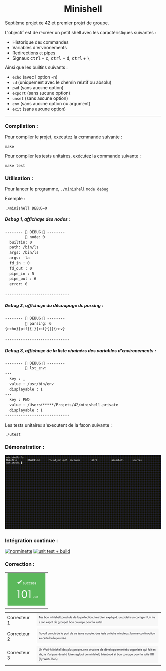 <h1 align="center">Minishell</h1>

Septième projet de [42](https://42.fr/) et premier projet de groupe.

L'objectif est de recréer un petit shell avec les caractéristiques suivantes :

- Historique des commandes
- Variables d'environements
- Redirections et pipes
- Signaux <kbd>ctrl</kbd> +  <kbd>c</kbd>, <kbd>ctrl</kbd> +  <kbd>d</kbd>, <kbd>ctrl</kbd> + <kbd> \ </kbd>

Ainsi que les builtins suivants :

- `echo` (avec l'option -n)
- `cd` (uniquement avec le chemin relatif ou absolu)
- `pwd` (sans aucune option)
- `export` (sans aucune option)
- `unset` (sans aucune option)
- `env` (sans aucune option ou argument)
- `exit` (sans aucune option)

---

### Compilation :

Pour compiler le projet, exécutez la commande suivante :

```
make
```

Pour compiler les tests unitaires, exécutez la commande suivante :

```
make test
```

### Utilisation :

Pour lancer le programme, `./minishell` `mode debug`

Exemple :

```
./minishell DEBUG=0
```

##### Debug 1, affichage des nodes :

```txt
-------- 🚧 DEBUG 🚧 --------
         🧩 node: 0 
  builtin: 0 
  path: /bin/ls 
  args: /bin/ls 
  args: -la 
  fd_in : 0 
  fd_out : 0 
  pipe_in : 5 
  pipe_out : 6 
  error: 0 

-----------------------------
```

##### Debug 2, affichage du découpage du parsing :

```txt
-------- 🚧 DEBUG 🚧 --------
         🧲 parsing: 6 
{echo}{pif}{|}{cat}{|}{rev}

-----------------------------
```

##### Debug 3, affichage de la liste chainées des variables d'environements :

```txt
-------- 🚧 DEBUG 🚧 --------
         💈 lst_env: 
--- 
  key : _ 
  value : /usr/bin/env 
  displayable : 1 
--- 
  key : PWD 
  value : /Users/*****/Projets/42/minishell-private 
  displayable : 1 
-----------------------------
```

Les tests unitaires s'executent de la façon suivante :

```
./utest
```

### Démonstration :

<img src="./img/video1.gif" />

### Intégration continue :

[![norminette](https://github.com/Florian-A/Minishell/actions/workflows/norm.yml/badge.svg)](https://github.com/Florian-A/Minishell/actions/workflows/norm.yml) [![unit test + build](https://github.com/Florian-A/Minishell/actions/workflows/utest+build.yml/badge.svg)](https://github.com/Florian-A/Minishell/actions/workflows/utest+build.yml)

### Correction :

| |
| --- |
| <img src="./img/note.png" style="zoom: 50%;" /> |

| | |
| --- | --- |
| Correcteur 1 | <img src="./img/correction1.png" style="zoom: 67%;" /> |
| Correcteur 2 | <img src="./img/correction2.png" style="zoom:67%;" /> |
| Correcteur 3 | <img src="./img/correction3.png" style="zoom:67%;" /> |
